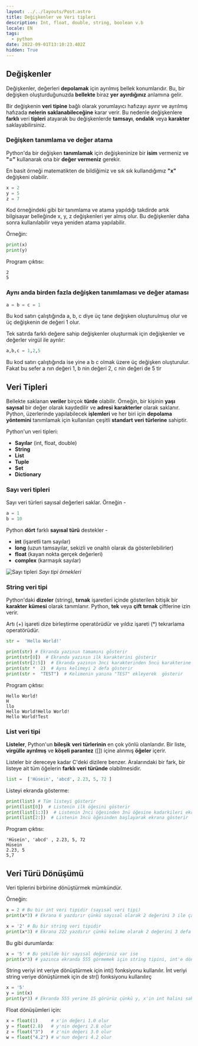 ```yaml
---
layout: ../../layouts/Post.astro
title: Değişkenler ve Veri tipleri
description: Int, float, double, string, boolean v.b
locale: EN
tags:
  - python
date: 2022-09-01T13:10:23.402Z
hidden: True
---
```


## Değişkenler

Değişkenler, değerleri **depolamak** için ayrılmış bellek konumlarıdır. Bu, bir değişken oluşturduğunuzda **bellekte** biraz **yer** **ayırdığınız** anlamına gelir.

Bir değişkenin **veri** **tipine** bağlı olarak yorumlayıcı hafızayı ayırır ve ayrılmış hafızada **nelerin** **saklanabileceğine** karar verir. Bu nedenle değişkenlere **farklı** veri **tipleri** atayarak bu değişkenlerde **tamsayı**, **ondalık** veya **karakter** saklayabilirsiniz.

### Değişken tanımlama ve değer atama

Python'da bir değişken **tanımlamak** için değişkeninize bir **isim** vermeniz ve **"="** kullanarak ona bir **değer** **vermeniz** gerekir.

En basit örneği matematikten de bildiğimiz ve sık sık kullandığımız **"x"** değişkeni olabilir.

```python
x = 2
y = 5
z = 7
```

Kod örneğindeki gibi bir tanımlama ve atama yapıldığı takdirde artık bilgisayar belleğinde x, y, z değişkenleri yer almış olur. Bu değişkenler daha sonra kullanılabilir veya yeniden atama yapılabilir.

Örneğin:

```python
print(x)
print(y)
```

Program çıktısı:

```
2
5
```

### Aynı anda birden fazla değişken tanımlaması ve değer ataması

```python
a = b = c = 1
```

Bu kod satırı çalıştığında a, b, c diye üç tane değişken oluşturulmuş olur ve üç değişkenin de değeri 1 olur.

Tek satırda farklı değere sahip değişkenler oluşturmak için değişkenler ve değerler virgül ile ayrılır:

```python
a,b,c = 1,2,5
```

Bu kod satırı çalıştığında ise yine a b c olmak üzere üç değişken oluşturulur. Fakat bu sefer
a nın değeri 1, b nin değeri 2, c nin değeri de 5 tir

## Veri Tipleri

Bellekte saklanan **veriler** birçok **türde** olabilir. Örneğin, bir kişinin **yaşı** **sayısal** bir değer olarak kaydedilir ve **adresi** **karakterler** olarak saklanır. Python, üzerlerinde yapılabilecek **işlemleri** ve her biri için **depolama** **yöntemini** tanımlamak için kullanılan çeşitli **standart** **veri** **türlerine** sahiptir.

Python'un veri tipleri:

- **Sayılar** (int, float, double)
- **String**
- **List**
- **Tuple**
- **Set**
- **Dictionary**

### Sayı veri tipleri

Sayı veri türleri sayısal değerleri saklar. Örneğin -

```python
a = 1
b = 10
```

Python **dört** farklı **sayısal** **türü** destekler -

- **int** (işaretli tam sayılar)
- **long** (uzun tamsayılar, sekizli ve onaltılı olarak da
  gösterilebilirler)
- **float** (kayan nokta gerçek değerleri)
- **complex** (karmaşık sayılar)

![Sayı tipleri](https://i.ibb.co/FHN25VB/bAZ00KB.png)
_Sayı tipi örnekleri_

### String veri tipi

Python'daki **dizeler** (string), **tırnak** işaretleri içinde gösterilen bitişik bir **karakter** **kümesi** olarak tanımlanır. Python, **tek** veya **çift** **tırnak** çiftlerine izin verir.

Artı (+) işareti dize birleştirme operatörüdür ve yıldız işareti (\*) tekrarlama operatörüdür.

```python
str =  'Hello World!'

print(str) # Ekranda yazının tamamını gösterir
print(str[0])  # Ekranda yazının ilk karakterini gösterir
print(str[2:5])  # Ekranda yazının 3nci karakterinden 5ncü karakterine kadar olan kısmı gösterir
print(str *  2)  # Aynı kelimeyi 2 defa gösterir
print(str +  "TEST")  # Kelimenin yanına "TEST" ekleyerek  gösterir
```

Program çıktısı:

    Hello World!
    H
    llo
    Hello World!Hello World!
    Hello World!Test

### List veri tipi

**Listeler**, Python'un **bileşik** **veri** **türlerinin** en çok yönlü olanlarıdır. Bir liste, **virgülle** **ayrılmış** ve **köşeli parantez** ([]) içine alınmış **öğeler** içerir.

Listeler bir dereceye kadar C'deki dizilere benzer. Aralarındaki bir fark, bir listeye ait tüm öğelerin **farklı** **veri** **türünde** olabilmesidir.

```python
list =  ['Hüsein', 'abcd', 2.23, 5, 72 ]
```

Listeyi ekranda gösterme:

```python
print(list) # Tüm listeyi gösterir
print(list[0])  # Listenin ilk öğesini gösterir
print(list[1:3])  # Listenin 2nci öğesinden 3nü öğesine kadarkileri ekrana gösterir
print(list[2:])  # Listenin 3ncü öğesinden başlayarak ekrana gösterir
```

Program çıktısı:

```
'Hüsein', 'abcd' , 2.23, 5, 72
Hüsein
2.23, 5
5,7
```

## Veri Türü Dönüşümü

Veri tiplerini birbirine dönüştürmek mümkündür.

Örneğin:

```python
x = 2 # Bu bir int veri tipidir (sayısal veri tipi)
print(x*3) # Ekrana 6 yazdırır çünkü sayısal olarak 2 değerini 3 ile çarpar

x = '2' # Bu bir string veri tipidir
print(x*3) # Ekrana 222 yazdırır çünkü kelime olarak 2 değerini 3 defa tekrarlar
```

Bu gibi durumlarda:

```python
x = '5' # Bu şekilde bir sayısal değeriniz var ise
print(x*3) # yazınca ekranda 555 görmemek için string tipini, int'e dönüştürebiliriz
```

String veriyi int veriye dönüştürmek için int() fonksiyonu kullanılır.
İnt veriyi string veriye dönüştürmek için de str() fonksiyonu kullanılırç

```python
x = '5'
y = int(x)
print(y*3) # Ekranda 555 yerine 15 görürüz çünkü y, x'in int halini saklar
```

Float dönüşümleri için:

```python
x = float(1)     # x'in değeri 1.0 olur
y = float(2.8)   # y'nin değeri 2.8 olur
z = float("3")   # z'nin değeri 3.0 olur
w = float("4.2") # w'nun değeri 4.2 olur
```
